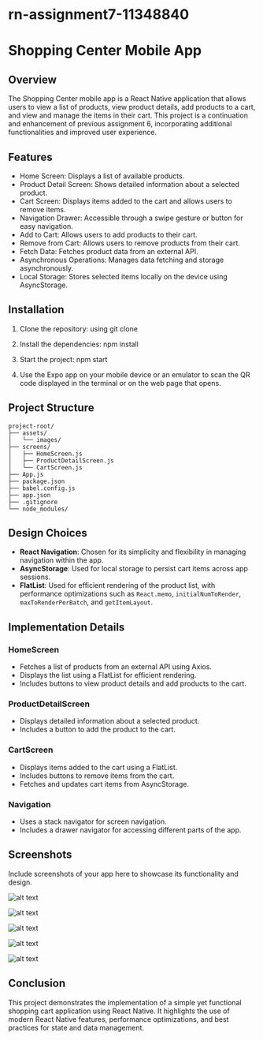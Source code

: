 # rn-assignment7-11348840

# Shopping Center Mobile App

## Overview
The Shopping Center mobile app is a React Native application that allows users to view a list of products, view product details, add products to a cart, and view and manage the items in their cart. This project is a continuation and enhancement of previous assignment 6, incorporating additional functionalities and improved user experience.

## Features
- Home Screen: Displays a list of available products.
- Product Detail Screen: Shows detailed information about a selected product.
- Cart Screen: Displays items added to the cart and allows users to remove items.
- Navigation Drawer: Accessible through a swipe gesture or button for easy navigation.
- Add to Cart: Allows users to add products to their cart.
- Remove from Cart: Allows users to remove products from their cart.
- Fetch Data: Fetches product data from an external API.
- Asynchronous Operations: Manages data fetching and storage asynchronously.
- Local Storage: Stores selected items locally on the device using AsyncStorage.

## Installation
1. Clone the repository: using git clone

2. Install the dependencies: npm install

3. Start the project: npm start


2. Use the Expo app on your mobile device or an emulator to scan the QR code displayed in the terminal or on the web page that opens.

## Project Structure
```
project-root/
├── assets/
│   └── images/
├── screens/
│   ├── HomeScreen.js
│   ├── ProductDetailScreen.js
│   └── CartScreen.js
├── App.js
├── package.json
├── babel.config.js
├── app.json
├── .gitignore
└── node_modules/
```

## Design Choices
- **React Navigation**: Chosen for its simplicity and flexibility in managing navigation within the app.
- **AsyncStorage**: Used for local storage to persist cart items across app sessions.
- **FlatList**: Used for efficient rendering of the product list, with performance optimizations such as `React.memo`, `initialNumToRender`, `maxToRenderPerBatch`, and `getItemLayout`.

## Implementation Details
### HomeScreen
- Fetches a list of products from an external API using Axios.
- Displays the list using a FlatList for efficient rendering.
- Includes buttons to view product details and add products to the cart.

### ProductDetailScreen
- Displays detailed information about a selected product.
- Includes a button to add the product to the cart.

### CartScreen
- Displays items added to the cart using a FlatList.
- Includes buttons to remove items from the cart.
- Fetches and updates cart items from AsyncStorage.

### Navigation
- Uses a stack navigator for screen navigation.
- Includes a drawer navigator for accessing different parts of the app.

## Screenshots
Include screenshots of your app here to showcase its functionality and design.

![alt text](IMG-20240712-WA0052-1.jpg)

![alt text](IMG-20240712-WA0050.jpg)

![alt text](IMG-20240712-WA0051.jpg)

![alt text](IMG-20240712-WA0053.jpg)

![alt text](IMG-20240712-WA0054.jpg)

## Conclusion
This project demonstrates the implementation of a simple yet functional shopping cart application using React Native. It highlights the use of modern React Native features, performance optimizations, and best practices for state and data management.
